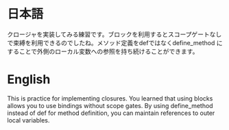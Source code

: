 # 日本語

クロージャを実装してみる練習です。ブロックを利用するとスコープゲートなしで束縛を利用できるのでしたね。メソッド定義をdefではなくdefine_method にすることで外側のローカル変数への参照を持ち続けることができます。

# English

This is practice for implementing closures. You learned that using blocks allows you to use bindings without scope gates. By using define_method instead of def for method definition, you can maintain references to outer local variables.
